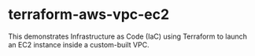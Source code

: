 # terraform-aws-vpc-ec2
This demonstrates Infrastructure as Code (IaC) using Terraform to launch an EC2 instance inside a custom-built VPC.
